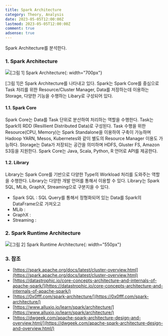 ```yaml
---
title: Spark Architecture
category: Theory, Analysis
date: 2023-05-05T12:00:00Z
lastmod: 2023-05-05T12:00:00Z
comment: true
adsense: true
---
```


Spark Architecture를 분석한다.

### 1. Spark Architecture

![[그림 1] Spark Architecture]({{site.baseurl}}/images/theory_analysis/Spark_Architecture/Spark_Architecture.PNG){: width="700px"}

[그림 1]은 Spark Architecture를 나타내고 있다. Spark는 Spark Core를 중심으로 Task 처리를 위한 Resource/Cluster Manager, Data를 저장하는데 이용하는 Storage, 다양한 기능을 수행하는 Libary로 구성되어 있다.

#### 1.1. Spark Core

Spark Core는 Data를 Task 단위로 분산하여 처리하는 역할을 수행한다. Task는 Spark의 RDD (Resillient Distributed Data)로 구성된다. Task 수행을 위한 Resource(CPU, Memory)는 Spark Standalone을 이용하여 구축이 가능하며 Hadoop YARN, Mesos, Kubernetes와 같이 별도의 Resource Manager 이용도 가능하다. Storage는 Data가 저장되는 공간을 의미하며 HDFS, Gluster FS, Amazon S3등을 지원한다. Spark Core는 Java, Scala, Python, R 언어로 API를 제공한다.

#### 1.2. Library

Library는 Spark Core를 기반으로 다양한 Type의 Workload 처리를 도와주는 역할을 수행한다. Library는 다양한 개발 언어를 통해서 이용할 수 있다. Library는 Spark SQL, MLib, GraphX, Streaming으로 구분지을 수 있다.

* Spark SQL : SQL Query를 통해서 정형화되어 있는 Data를 Spark의 DataFrame으로 가져오고 
* MLib : 
* GraphX : 
* Streaming : 

### 2. Spark Runtime Architecture

![[그림 2] Spark Runtime Architecture]({{site.baseurl}}/images/theory_analysis/Spark_Architecture/Spark_Runtime_Architecture.PNG){: width="550px"}

### 3. 참조

* [https://spark.apache.org/docs/latest/cluster-overview.html](https://spark.apache.org/docs/latest/cluster-overview.html)
* [https://datastrophic.io/core-concepts-architecture-and-internals-of-apache-spark/](https://datastrophic.io/core-concepts-architecture-and-internals-of-apache-spark/)
* [https://0x0fff.com/spark-architecture/](https://0x0fff.com/spark-architecture/)
* [https://www.alluxio.io/learn/spark/architecture/](https://www.alluxio.io/learn/spark/architecture/)
* [https://dwgeek.com/apache-spark-architecture-design-and-overview.html/](https://dwgeek.com/apache-spark-architecture-design-and-overview.html/)
